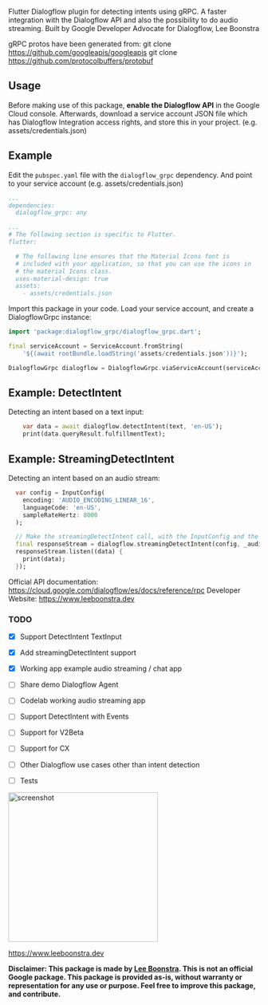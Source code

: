 Flutter Dialogflow plugin for detecting intents using gRPC. A faster integration with the Dialogflow API and also the possibility to do audio streaming. Built by Google Developer Advocate for Dialogflow, Lee Boonstra

gRPC protos have been generated from:
git clone https://github.com/googleapis/googleapis
git clone https://github.com/protocolbuffers/protobuf

## Usage

Before making use of this package, **enable the Dialogflow API** in the Google Cloud console.
Afterwards, download a service account JSON file which has Dialogflow Integration access rights,
and store this in your project. (e.g. assets/credentials.json)


## Example

Edit the `pubspec.yaml` file with the `dialogflow_grpc` dependency.
And point to your service account (e.g. assets/credentials.json)

```yaml
...
dependencies:
  dialogflow_grpc: any

...
# The following section is specific to Flutter.
flutter:

  # The following line ensures that the Material Icons font is
  # included with your application, so that you can use the icons in
  # the material Icons class.
  uses-material-design: true
  assets:
    - assets/credentials.json
```

Import this package in your code. Load your service account,
and create a DialogflowGrpc instance:

```dart
import 'package:dialogflow_grpc/dialogflow_grpc.dart';

final serviceAccount = ServiceAccount.fromString(
    '${(await rootBundle.loadString('assets/credentials.json'))}');

DialogflowGrpc dialogflow = DialogflowGrpc.viaServiceAccount(serviceAccount);
```

## Example: DetectIntent

Detecting an intent based on a text input:

```dart
    var data = await dialogflow.detectIntent(text, 'en-US');
    print(data.queryResult.fulfillmentText);
```

## Example: StreamingDetectIntent

Detecting an intent based on an audio stream:

```dart
  var config = InputConfig(
    encoding: 'AUDIO_ENCODING_LINEAR_16',
    languageCode: 'en-US',
    sampleRateHertz: 8000
  );

  // Make the streamingDetectIntent call, with the InputConfig and the audioStream
  final responseStream = dialogflow.streamingDetectIntent(config, _audioStream);
  responseStream.listen((data) {
    print(data);
  });
```

Official API documentation: https://cloud.google.com/dialogflow/es/docs/reference/rpc
Developer Website: https://www.leeboonstra.dev

### TODO

- [x] Support DetectIntent TextInput
- [x] Add streamingDetectIntent support
- [x] Working app example audio streaming / chat app
- [ ] Share demo Dialogflow Agent
- [ ] Codelab working audio streaming app
- [ ] Support DetectIntent with Events
- [ ] Support for V2Beta
- [ ] Support for CX
- [ ] Other Dialogflow use cases other than intent detection
- [ ] Tests


<img src="https://github.com/savelee/dialogflow_grpc_flutter/blob/main/example/assets/screenshot.png" alt="screenshot" width="300"/>

https://www.leeboonstra.dev

**Disclaimer: This package is made by [Lee Boonstra](https://twitter.com/ladysign). This is not an official Google package.
This package is provided as-is, without warranty or representation for any use or purpose.
Feel free to improve this package, and contribute.**
